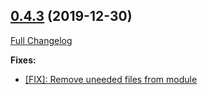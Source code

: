 ## [0.4.3](https://ugate.github.io/sqler/tree/v0.4.3) (2019-12-30)
[Full Changelog](https://ugate.github.io/sqler/compare/v0.4.2...v0.4.3)


__Fixes:__
* [[FIX]: Remove uneeded files from module](https://ugate.github.io/sqler/commit/d6858ec0f7d65937150e50edae5f740141cf9ba6)